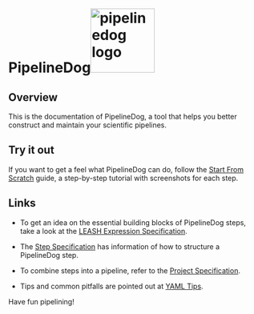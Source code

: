 # PipelineDog<img src="http://pipeline.dog/icon.png" alt="pipelinedog logo" height="128" >

## Overview

This is the documentation of PipelineDog, a tool that helps you better construct and maintain your scientific pipelines.

## Try it out
If you want to get a feel what PipelineDog can do, follow the [Start From Scratch](https://github.com/ysunlab/PipelineDog/blob/master/startFromScratch.md) guide, a step-by-step tutorial with screenshots for each step.

## Links

- To get an idea on the essential building blocks of PipelineDog steps, take a look at the [LEASH Expression Specification](https://github.com/ysunlab/PipelineDog/blob/master/pipelineDog.LEASHexpression.md).

- The [Step Specification](https://github.com/ysunlab/PipelineDog/blob/master/web.pipelineDog.StepFormatDefinition.md) has information of how to structure a PipelineDog step.

- To combine steps into a pipeline, refer to the [Project Specification](https://github.com/ysunlab/PipelineDog/blob/master/web.pipelineDog.ProjectFormatDefinition.md).

- Tips and common pitfalls are pointed out at [YAML Tips](https://github.com/ysunlab/PipelineDog/blob/master/pipelineDog.YAMLtips.md).

Have fun pipelining!
